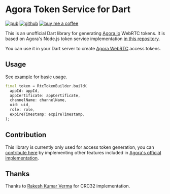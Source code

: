 # Agora Token Service for Dart

[![pub](https://img.shields.io/pub/v/agora_token_service.svg?style=popout)](https://pub.dartlang.org/packages/agora_token_service)
[![github](https://img.shields.io/badge/github-rasitayaz-red)](https://github.com/rasitayaz)
[![buy me a coffee](https://img.shields.io/badge/buy&nbsp;me&nbsp;a&nbsp;coffee-donate-green)](https://www.buymeacoffee.com/RasitAyaz)

This is an unofficial Dart library for generating [Agora.io](https://www.agora.io/) WebRTC tokens. It is based on Agora's Node.js token service implementation [in this repository](https://github.com/AgoraIO/Tools/tree/master/DynamicKey/AgoraDynamicKey/nodejs).

You can use it in your Dart server to create [Agora WebRTC](https://www.agora.io/en/developer/webrtc/) access tokens.

## Usage

See [example](https://pub.dev/packages/agora_token_service/example) for basic usage.

```dart
final token = RtcTokenBuilder.build(
  appId: appId,
  appCertificate: appCertificate,
  channelName: channelName,
  uid: uid,
  role: role,
  expireTimestamp: expireTimestamp,
);
```

## Contribution

This library is currently only used for access token generation, you can [contribute here](https://github.com/rasitayaz/agora-token-service-dart) by implementing other features included in [Agora's official implementation](https://github.com/AgoraIO/Tools).

## Thanks

Thanks to [Rakesh Kumar Verma](https://github.com/kuranja-89) for CRC32 implementation.